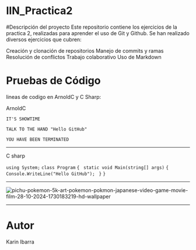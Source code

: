 # IIN_Practica2

#Descripción del proyecto
Este repositorio contiene los ejercicios de la practica 2, realizadas para aprender el uso de Git y Github. Se han realizado diversos ejercicios que cubren:

Creación y clonación de repositorios
Manejo de commits y ramas
Resolución de conflictos
Trabajo colaborativo
Uso de Markdown

# Pruebas de Código
lineas de codigo en ArnoldC y C Sharp:

ArnoldC

`IT'S SHOWTIME`

`TALK TO THE HAND "Hello GitHub"`

`YOU HAVE BEEN TERMINATED`

---
C sharp

`using System;`
`class Program`
`{`
   ` static void Main(string[] args)`
    `{`
       ` Console.WriteLine("Hello GitHub");`
   ` }`
`}`

---


![pichu-pokemon-5k-art-pokemon-pokmon-japanese-video-game-movie-film-28-10-2024-1730183219-hd-wallpaper](https://github.com/user-attachments/assets/fa97dab0-1034-46fb-a889-5364aa2353f9)

---

# Autor

Karin Ibarra



